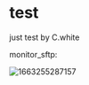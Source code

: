 # test
just test
by C.white


monitor_sftp:

![1663255287157](https://user-images.githubusercontent.com/20257031/190443338-2a052667-3c88-4c6b-aec2-78b24df86f64.jpg)
